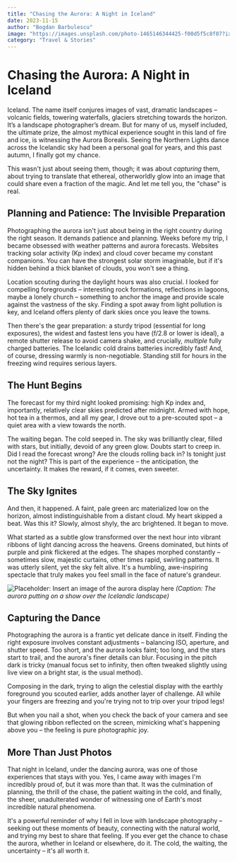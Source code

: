 ```yaml
---
title: "Chasing the Aurora: A Night in Iceland"
date: 2023-11-15 
author: "Bogdan Barbulescu"
image: "https://images.unsplash.com/photo-1465146344425-f00d5f5c8f07?ixlib=rb-4.0.3&ixid=MnwxMjA3fDB8MHxwaG90by1wYWdlfHx8fGVufDB8fHx8&auto=format&fit=crop&w=876&q=80" 
category: "Travel & Stories"
---
```


# Chasing the Aurora: A Night in Iceland

Iceland. The name itself conjures images of vast, dramatic landscapes – volcanic fields, towering waterfalls, glaciers stretching towards the horizon. It’s a landscape photographer’s dream. But for many of us, myself included, the ultimate prize, the almost mythical experience sought in this land of fire and ice, is witnessing the Aurora Borealis. Seeing the Northern Lights dance across the Icelandic sky had been a personal goal for years, and this past autumn, I finally got my chance.

This wasn't just about seeing them, though; it was about *capturing* them, about trying to translate that ethereal, otherworldly glow into an image that could share even a fraction of the magic. And let me tell you, the "chase" is real.

## Planning and Patience: The Invisible Preparation

Photographing the aurora isn't just about being in the right country during the right season. It demands patience and planning. Weeks before my trip, I became obsessed with weather patterns and aurora forecasts. Websites tracking solar activity (Kp index) and cloud cover became my constant companions. You can have the strongest solar storm imaginable, but if it's hidden behind a thick blanket of clouds, you won't see a thing.

Location scouting during the daylight hours was also crucial. I looked for compelling foregrounds – interesting rock formations, reflections in lagoons, maybe a lonely church – something to anchor the image and provide scale against the vastness of the sky. Finding a spot away from light pollution is key, and Iceland offers plenty of dark skies once you leave the towns.

Then there's the gear preparation: a sturdy tripod (essential for long exposures), the widest and fastest lens you have (f/2.8 or lower is ideal), a remote shutter release to avoid camera shake, and crucially, *multiple* fully charged batteries. The Icelandic cold drains batteries incredibly fast! And, of course, dressing warmly is non-negotiable. Standing still for hours in the freezing wind requires serious layers.

## The Hunt Begins

The forecast for my third night looked promising: high Kp index and, importantly, relatively clear skies predicted after midnight. Armed with hope, hot tea in a thermos, and all my gear, I drove out to a pre-scouted spot – a quiet area with a view towards the north.

The waiting began. The cold seeped in. The sky was brilliantly clear, filled with stars, but initially, devoid of any green glow. Doubts start to creep in. Did I read the forecast wrong? Are the clouds rolling back in? Is tonight just not the night? This is part of the experience – the anticipation, the uncertainty. It makes the reward, if it comes, even sweeter.

## The Sky Ignites

And then, it happened. A faint, pale green arc materialized low on the horizon, almost indistinguishable from a distant cloud. My heart skipped a beat. Was this it? Slowly, almost shyly, the arc brightened. It began to move.

What started as a subtle glow transformed over the next hour into vibrant ribbons of light dancing across the heavens. Greens dominated, but hints of purple and pink flickered at the edges. The shapes morphed constantly – sometimes slow, majestic curtains, other times rapid, swirling patterns. It was utterly silent, yet the sky felt alive. It's a humbling, awe-inspiring spectacle that truly makes you feel small in the face of nature's grandeur.

![Placeholder: Insert an image of the aurora display here](https://images.unsplash.com/photo-1465146344425-f00d5f5c8f07?ixlib=rb-4.0.3&ixid=MnwxMjA3fDB8MHxwaG90by1wYWdlfHx8fGVufDB8fHx8&auto=format&fit=crop&w=876&q=80)
*(Caption: The aurora putting on a show over the Icelandic landscape)*

## Capturing the Dance

Photographing the aurora is a frantic yet delicate dance in itself. Finding the right exposure involves constant adjustments – balancing ISO, aperture, and shutter speed. Too short, and the aurora looks faint; too long, and the stars start to trail, and the aurora's finer details can blur. Focusing in the pitch dark is tricky (manual focus set to infinity, then often tweaked slightly using live view on a bright star, is the usual method).

Composing in the dark, trying to align the celestial display with the earthly foreground you scouted earlier, adds another layer of challenge. All while your fingers are freezing and you're trying not to trip over your tripod legs!

But when you nail a shot, when you check the back of your camera and see that glowing ribbon reflected on the screen, mimicking what's happening above you – the feeling is pure photographic joy.

## More Than Just Photos

That night in Iceland, under the dancing aurora, was one of those experiences that stays with you. Yes, I came away with images I'm incredibly proud of, but it was more than that. It was the culmination of planning, the thrill of the chase, the patient waiting in the cold, and finally, the sheer, unadulterated wonder of witnessing one of Earth's most incredible natural phenomena.

It's a powerful reminder of why I fell in love with landscape photography – seeking out these moments of beauty, connecting with the natural world, and trying my best to share that feeling. If you ever get the chance to chase the aurora, whether in Iceland or elsewhere, do it. The cold, the waiting, the uncertainty – it's all worth it.